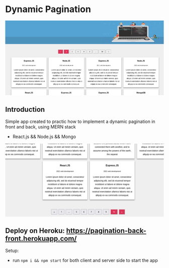 # Dynamic Pagination

<img src='./images/image0.png' />

## Introduction

Simple app created to practic how to implement a dynamic pagination in front and back, using MERN stack
- React.js && Node.js && Mongo

<img src='./images/image1.png' />

## Deploy on Heroku: https://pagination-back-front.herokuapp.com/

Setup:
- run ```npm i && npm start``` for both client and server side to start the app